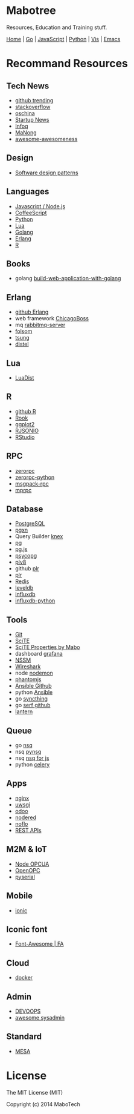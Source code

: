 Mabotree
========

Resources, Education and Training stuff.

  [Home](https://github.com/mabotech/mabotree/blob/master/README.md)
| [Go](https://github.com/mabotech/mabotree/blob/master/go.md)
| [JavaScript](https://github.com/mabotech/mabotree/blob/master/js.md)
| [Python](https://github.com/mabotech/mabotree/blob/master/python.md)
| [Vis](https://github.com/mabotech/mabotree/blob/master/vis.md)
| [Emacs](https://github.com/mabotech/mabotree/blob/master/emacs_sc.md)

Recommand Resources
===================

## Tech News

- [github trending](https://github.com/trending)
- [stackoverflow](http://stackoverflow.com/)
- [oschina](http://www.oschina.net/)
- [Startup News](http://news.dbanotes.net/)
- [Infoq](http://www.infoq.com/)
- [MaNong](http://weekly.manong.io/)
- [awesome-awesomeness](https://github.com/bayandin/awesome-awesomeness)

## Design

- [Software design patterns](http://en.wikipedia.org/wiki/Category:Software_design_patterns)

## Languages

- [Javascript / Node.js](http://nodejs.org/)
- [CoffeeScript](http://coffeescript.org/)
- [Python](https://www.python.org/)
- [Lua](http://www.postgresql.org/)
- [Golang](http://golang.org/project/)
- [Erlang](http://www.erlang.org/)
- [R](http://www.r-project.org/)

## Books

- golang [build-web-application-with-golang](https://github.com/astaxie/build-web-application-with-golang)

## Erlang

- [github Erlang](https://github.com/trending?l=erlang)
- web framework [ChicagoBoss](https://github.com/ChicagoBoss/ChicagoBoss)
- mq [rabbitmq-server](https://github.com/rabbitmq/rabbitmq-server)
- [folsom](https://github.com/boundary/folsom)
- [tsung](https://github.com/processone/tsung)
- [distel](https://github.com/massemanet/distel)

## Lua


- [LuaDist](https://github.com/LuaDist/lua)


## R

- [github R](https://github.com/trending?l=r)
- [Rook](https://github.com/jeffreyhorner/Rook)
- [ggplot2](https://github.com/hadley/ggplot2)
- [RJSONIO](https://github.com/duncantl/RJSONIO)
- [RStudio](http://www.rstudio.com/)

## RPC

- [zerorpc](http://zerorpc.dotcloud.com/)
- [zerorpc-python](https://github.com/dotcloud/zerorpc-python)
- [msgpack-rpc](https://github.com/msgpack-rpc/msgpack-rpc)
- [mprpc](https://github.com/studio-ousia/mprpc)

## Database

- [PostgreSQL](http://www.postgresql.org/)
- [pgxn](http://pgxn.org/)
- Query Builder [knex](http://knexjs.org/)
- [pg](https://github.com/brianc/node-postgres)
- [pg.js](https://github.com/brianc/node-postgres-pure)
- [psycopg](http://initd.org/psycopg/)
- [plv8](https://code.google.com/p/plv8js/)
- github [plr](https://github.com/jconway/plr)
- [plr](http://www.joeconway.com/plr/)
- [Redis](http://redis.io/)
- [leveldb](http://leveldb.org/)
- [influxdb](http://influxdb.com/)
- [influxdb-python](https://github.com/influxdb/influxdb-python)

## Tools

- [Git](http://git-scm.com/)
- [SciTE](http://www.scintilla.org/ "SciTE")
- [SciTE Properties by Mabo](https://github.com/majj/scite "SciTE properties")
- dashboard [grafana](http://grafana.org/)
- [NSSM](http://nssm.cc/)
- [Wireshark](http://www.wireshark.org/)
- node [nodemon](http://nodemon.io/)
- [phantomjs](https://github.com/ariya/phantomjs)
- [Ansible Github](https://github.com/ansible/ansible)
- python [Ansible](http://www.ansible.com/)
- go [syncthing](https://github.com/calmh/syncthing)
- go [serf github](https://github.com/hashicorp/serf)
- [lantern](https://www.getlantern.org)

## Queue

- go [nsq](https://github.com/bitly/nsq)
- nsq [pynsq](https://github.com/bitly/pynsq)
- nsq [nsq for js](https://github.com/dudleycarr/nsqjs)
- python [celery](http://www.celeryproject.org/)

## Apps

- [nginx](http://nginx.org/)
- [uwsgi](https://github.com/unbit/uwsgi)
- [odoo](https://github.com/odoo/odoo)
- [nodered](http://nodered.org/)
- [noflo](http://noflojs.org/)
- [REST APIs](http://www.espressologic.com/)

##  M2M & IoT

- [Node OPCUA](https://github.com/node-opcua/node-opcua)
- [OpenOPC](http://openopc.sourceforge.net/)
- [pyserial](http://pyserial.sourceforge.net/)

## Mobile

- [ionic](https://github.com/driftyco/ionic	)

##  Iconic font

- [Font-Awesome | FA](http://fontawesome.io/icons/)


## Cloud

- [docker](http://www.docker.com/)

## Admin
- [DEVOOPS](https://github.com/devoopsme/devoops)
- [awesome sysadmin](https://github.com/kahun/awesome-sysadmin)

## Standard

- [MESA](http://www.mesa.org/)

License
=======

The MIT License (MIT)

Copyright (c) 2014 MaboTech


